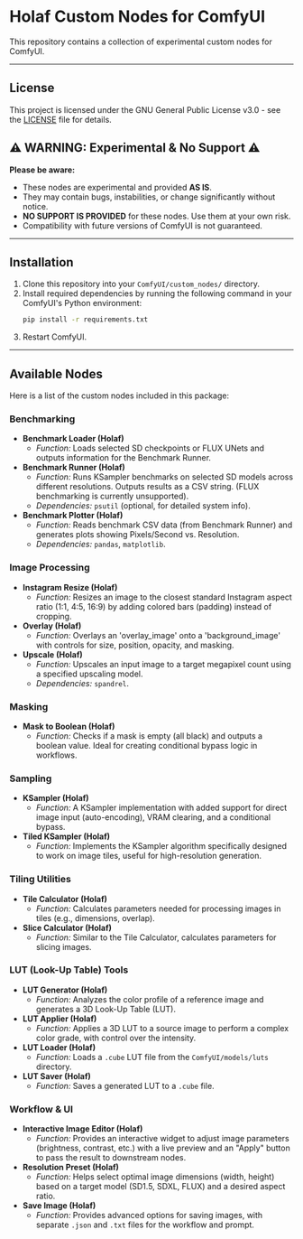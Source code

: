 # Holaf Custom Nodes for ComfyUI

This repository contains a collection of experimental custom nodes for ComfyUI.

---

## License

This project is licensed under the GNU General Public License v3.0 - see the [LICENSE](LICENSE) file for details.

## ⚠️ WARNING: Experimental & No Support ⚠️

**Please be aware:**

*   These nodes are experimental and provided **AS IS**.
*   They may contain bugs, instabilities, or change significantly without notice.
*   **NO SUPPORT IS PROVIDED** for these nodes. Use them at your own risk.
*   Compatibility with future versions of ComfyUI is not guaranteed.

---

## Installation

1.  Clone this repository into your `ComfyUI/custom_nodes/` directory.
2.  Install required dependencies by running the following command in your ComfyUI's Python environment:
    ```bash
    pip install -r requirements.txt
    ```
3.  Restart ComfyUI.

---

## Available Nodes

Here is a list of the custom nodes included in this package:

### Benchmarking
*   **Benchmark Loader (Holaf)**
    *   *Function:* Loads selected SD checkpoints or FLUX UNets and outputs information for the Benchmark Runner.
*   **Benchmark Runner (Holaf)**
    *   *Function:* Runs KSampler benchmarks on selected SD models across different resolutions. Outputs results as a CSV string. (FLUX benchmarking is currently unsupported).
    *   *Dependencies:* `psutil` (optional, for detailed system info).
*   **Benchmark Plotter (Holaf)**
    *   *Function:* Reads benchmark CSV data (from Benchmark Runner) and generates plots showing Pixels/Second vs. Resolution.
    *   *Dependencies:* `pandas`, `matplotlib`.

### Image Processing
*   **Instagram Resize (Holaf)**
    *   *Function:* Resizes an image to the closest standard Instagram aspect ratio (1:1, 4:5, 16:9) by adding colored bars (padding) instead of cropping.
*   **Overlay (Holaf)**
    *   *Function:* Overlays an 'overlay_image' onto a 'background_image' with controls for size, position, opacity, and masking.
*   **Upscale (Holaf)**
    *   *Function:* Upscales an input image to a target megapixel count using a specified upscaling model.
    *   *Dependencies:* `spandrel`.

### Masking
*   **Mask to Boolean (Holaf)**
    *   *Function:* Checks if a mask is empty (all black) and outputs a boolean value. Ideal for creating conditional bypass logic in workflows.

### Sampling
*   **KSampler (Holaf)**
    *   *Function:* A KSampler implementation with added support for direct image input (auto-encoding), VRAM clearing, and a conditional bypass.
*   **Tiled KSampler (Holaf)**
    *   *Function:* Implements the KSampler algorithm specifically designed to work on image tiles, useful for high-resolution generation.

### Tiling Utilities
*   **Tile Calculator (Holaf)**
    *   *Function:* Calculates parameters needed for processing images in tiles (e.g., dimensions, overlap).
*   **Slice Calculator (Holaf)**
    *   *Function:* Similar to the Tile Calculator, calculates parameters for slicing images.

### LUT (Look-Up Table) Tools
*   **LUT Generator (Holaf)**
    *   *Function:* Analyzes the color profile of a reference image and generates a 3D Look-Up Table (LUT).
*   **LUT Applier (Holaf)**
    *   *Function:* Applies a 3D LUT to a source image to perform a complex color grade, with control over the intensity.
*   **LUT Loader (Holaf)**
    *   *Function:* Loads a `.cube` LUT file from the `ComfyUI/models/luts` directory.
*   **LUT Saver (Holaf)**
    *   *Function:* Saves a generated LUT to a `.cube` file.

### Workflow & UI
*   **Interactive Image Editor (Holaf)**
    *   *Function:* Provides an interactive widget to adjust image parameters (brightness, contrast, etc.) with a live preview and an "Apply" button to pass the result to downstream nodes.
*   **Resolution Preset (Holaf)**
    *   *Function:* Helps select optimal image dimensions (width, height) based on a target model (SD1.5, SDXL, FLUX) and a desired aspect ratio.
*   **Save Image (Holaf)**
    *   *Function:* Provides advanced options for saving images, with separate `.json` and `.txt` files for the workflow and prompt.